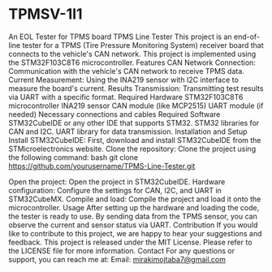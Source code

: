 # TPMSV-1I1
An EOL Tester for TPMS board
TPMS Line Tester
This project is an end-of-line tester for a TPMS (Tire Pressure Monitoring System) receiver board that connects to the vehicle's CAN network. This project is implemented using the STM32F103C8T6 microcontroller.
Features
CAN Network Connection: Communication with the vehicle's CAN network to receive TPMS data.
Current Measurement: Using the INA219 sensor with I2C interface to measure the board's current.
Results Transmission: Transmitting test results via UART with a specific format.
Required Hardware
STM32F103C8T6 microcontroller
INA219 sensor
CAN module (like MCP2515)
UART module (if needed)
Necessary connections and cables
Required Software
STM32CubeIDE or any other IDE that supports STM32.
STM32 libraries for CAN and I2C.
UART library for data transmission.
Installation and Setup
Install STM32CubeIDE: First, download and install STM32CubeIDE from the STMicroelectronics website.
Clone the repository: Clone the project using the following command:
bash
git clone https://github.com/yourusername/TPMS-Line-Tester.git

Open the project: Open the project in STM32CubeIDE.
Hardware configuration: Configure the settings for CAN, I2C, and UART in STM32CubeMX.
Compile and load: Compile the project and load it onto the microcontroller.
Usage
After setting up the hardware and loading the code, the tester is ready to use. By sending data from the TPMS sensor, you can observe the current and sensor status via UART.
Contribution
If you would like to contribute to this project, we are happy to hear your suggestions and feedback.
This project is released under the MIT License. Please refer to the LICENSE file for more information.
Contact 
For any questions or support, you can reach me at:
Email: mirakimojtaba7@gmail.com
